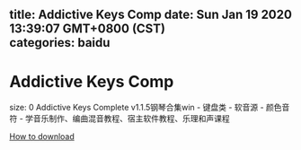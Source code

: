 
title: Addictive Keys Comp
date: Sun Jan 19 2020 13:39:07 GMT+0800 (CST)    
categories: baidu
---

# Addictive Keys Comp
size: 0
 Addictive Keys Complete v1.1.5钢琴合集win - 键盘类 - 软音源 - 颜色音符 - 学音乐制作、编曲混音教程、宿主软件教程、乐理和声课程
 

[How to download](https://bpcam.bemobtrk.com/go/2ceec3aa-1ca2-46d6-b9ff-aaa5c184517c?jno=4398)
